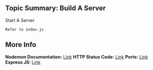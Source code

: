 ## **Topic Summary: Build A Server**
Start A Server
```
Refer to index.js
```

## **More Info**
**Nodemon Documentation:** [Link](https://www.npmjs.com/package/nodemon)
**HTTP Status Code:** [Link](https://en.wikipedia.org/wiki/List_of_HTTP_status_codes)
**Ports:** [Link](https://en.wikipedia.org/wiki/List_of_TCP_and_UDP_port_numbers#Well-known_ports)
**Express JS:** [Link](https://expressjs.com/)